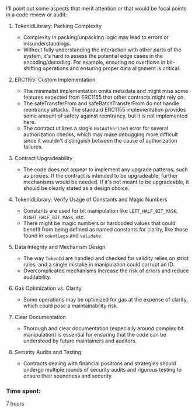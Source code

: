 I'll point out some aspects that merit attention or that would be focal points in a code review or audit:

1. TokenIdLibrary: Packing Complexity
   - Complexity in packing/unpacking logic may lead to errors or misunderstandings.
   - Without fully understanding the interaction with other parts of the system, it's hard to assess the potential edge cases in the encoding/decoding. For example, ensuring no overflows in bit-shifting operations and ensuring proper data alignment is critical.

2. ERC1155: Custom Implementation
   - The minimalist implementation omits metadata and might miss some features expected from ERC1155 that other contracts might rely on.
   - The safeTransferFrom and safeBatchTransferFrom do not handle reentrancy attacks. The standard ERC1155 implementation provides some amount of safety against reentrancy, but it is not implemented here.
   - The contract utilizes a single `NotAuthorized` error for several authorization checks, which may make debugging more difficult since it wouldn't distinguish between the cause of authorization failures.

3. Contract Upgradeability
   - The code does not appear to implement any upgrade patterns, such as proxies. If the contract is intended to be upgradeable, further mechanisms would be needed. If it's not meant to be upgradeable, it should be clearly stated as a design choice.

4. TokenIdLibrary: Verify Usage of Constants and Magic Numbers
   - Constants are used for bit manipulation like `LEFT_HALF_BIT_MASK`, `RIGHT_HALF_BIT_MASK`, etc.
   - There might be magic numbers or hardcoded values that could benefit from being defined as named constants for clarity, like those found in `countLegs` and `validate`.

5. Data Integrity and Mechanism Design
   - The way `TokenId` are handled and checked for validity relies on strict rules, and a single mistake in manipulation could corrupt an ID.
   - Overcomplicated mechanisms increase the risk of errors and reduce auditability.

6. Gas Optimization vs. Clarity
   - Some operations may be optimized for gas at the expense of clarity, which could pose a maintainability risk.

7. Clear Documentation
   - Thorough and clear documentation (especially around complex bit manipulation) is essential for ensuring that the code can be understood by future maintainers and auditors.

8. Security Audits and Testing
   - Contracts dealing with financial positions and strategies should undergo multiple rounds of security audits and rigorous testing to ensure their soundness and security.


### Time spent:
7 hours